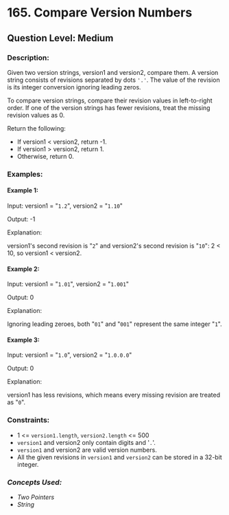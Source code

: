 # 165. Compare Version Numbers
## Question Level: Medium
### Description:
Given two version strings, version1 and version2, compare them. A version string consists of revisions separated by dots `'.'`. The value of the revision is its integer conversion ignoring leading zeros.

To compare version strings, compare their revision values in left-to-right order. If one of the version strings has fewer revisions, treat the missing revision values as 0.

Return the following:
- If version1 < version2, return -1.
- If version1 > version2, return 1.
- Otherwise, return 0.

### Examples:
#### Example 1:

Input: version1 = "`1.2`", version2 = "`1.10`"

Output: -1

Explanation:

version1's second revision is "`2`" and version2's second revision is "`10`": 2 < 10, so version1 < version2.

#### Example 2:

Input: version1 = "`1.01`", version2 = "`1.001`"

Output: 0

Explanation:

Ignoring leading zeroes, both "`01`" and "`001`" represent the same integer "`1`".

#### Example 3:

Input: version1 = "`1.0`", version2 = "`1.0.0.0`"

Output: 0

Explanation:

version1 has less revisions, which means every missing revision are treated as "`0`".

### Constraints:

- 1 <= `version1.length`, `version2.length` <= 500
- `version1` and version2 only contain digits and '`.`'.
- `version1` and version2 are valid version numbers.
- All the given revisions in `version1` and `version2` can be stored in a 32-bit integer.

### <i>Concepts Used:
- Two Pointers
- String</i>